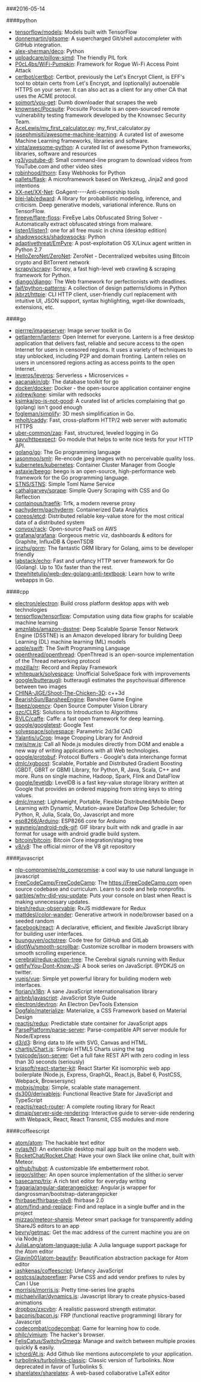 ###2016-05-14

####python
* [tensorflow/models](https://github.com/tensorflow/models): Models built with TensorFlow
* [donnemartin/gitsome](https://github.com/donnemartin/gitsome): A supercharged Git/shell autocompleter with GitHub integration.
* [alex-sherman/deco](https://github.com/alex-sherman/deco): Python
* [uploadcare/pillow-simd](https://github.com/uploadcare/pillow-simd): The friendly PIL fork
* [P0cL4bs/WiFi-Pumpkin](https://github.com/P0cL4bs/WiFi-Pumpkin): Framework for Rogue Wi-Fi Access Point Attack
* [certbot/certbot](https://github.com/certbot/certbot): Certbot, previously the Let's Encrypt Client, is EFF's tool to obtain certs from Let's Encrypt, and (optionally) autoenable HTTPS on your server. It can also act as a client for any other CA that uses the ACME protocol.
* [soimort/you-get](https://github.com/soimort/you-get): Dumb downloader that scrapes the web
* [knownsec/Pocsuite](https://github.com/knownsec/Pocsuite): Pocsuite Pocsuite is an open-sourced remote vulnerability testing framework developed by the Knownsec Security Team.
* [AceLewis/my_first_calculator.py](https://github.com/AceLewis/my_first_calculator.py): my_first_calculator.py
* [josephmisiti/awesome-machine-learning](https://github.com/josephmisiti/awesome-machine-learning): A curated list of awesome Machine Learning frameworks, libraries and software.
* [vinta/awesome-python](https://github.com/vinta/awesome-python): A curated list of awesome Python frameworks, libraries, software and resources
* [rg3/youtube-dl](https://github.com/rg3/youtube-dl): Small command-line program to download videos from YouTube.com and other video sites
* [robinhood/thorn](https://github.com/robinhood/thorn): Easy Webhooks for Python
* [pallets/flask](https://github.com/pallets/flask): A microframework based on Werkzeug, Jinja2 and good intentions
* [XX-net/XX-Net](https://github.com/XX-net/XX-Net): GoAgent----Anti-censorship tools
* [blei-lab/edward](https://github.com/blei-lab/edward): A library for probabilistic modeling, inference, and criticism. Deep generative models, variational inference. Runs on TensorFlow.
* [fireeye/flare-floss](https://github.com/fireeye/flare-floss): FireEye Labs Obfuscated String Solver - Automatically extract obfuscated strings from malware.
* [listen1/listen1](https://github.com/listen1/listen1): one for all free music in china (desktop edition)
* [shadowsocks/shadowsocks](https://github.com/shadowsocks/shadowsocks): Python
* [adaptivethreat/EmPyre](https://github.com/adaptivethreat/EmPyre): A post-exploitation OS X/Linux agent written in Python 2.7
* [HelloZeroNet/ZeroNet](https://github.com/HelloZeroNet/ZeroNet): ZeroNet - Decentralized websites using Bitcoin crypto and BitTorrent network
* [scrapy/scrapy](https://github.com/scrapy/scrapy): Scrapy, a fast high-level web crawling & scraping framework for Python.
* [django/django](https://github.com/django/django): The Web framework for perfectionists with deadlines.
* [faif/python-patterns](https://github.com/faif/python-patterns): A collection of design patterns/idioms in Python
* [jkbrzt/httpie](https://github.com/jkbrzt/httpie): CLI HTTP client, user-friendly curl replacement with intuitive UI, JSON support, syntax highlighting, wget-like downloads, extensions, etc.

####go
* [pierrre/imageserver](https://github.com/pierrre/imageserver): Image server toolkit in Go
* [getlantern/lantern](https://github.com/getlantern/lantern): Open Internet for everyone. Lantern is a free desktop application that delivers fast, reliable and secure access to the open Internet for users in censored regions. It uses a variety of techniques to stay unblocked, including P2P and domain fronting. Lantern relies on users in uncensored regions acting as access points to the open Internet.
* [leveros/leveros](https://github.com/leveros/leveros): Serverless + Microservices = 
* [aacanakin/qb](https://github.com/aacanakin/qb): The database toolkit for go
* [docker/docker](https://github.com/docker/docker): Docker - the open-source application container engine
* [xjdrew/kone](https://github.com/xjdrew/kone): similar with redsocks
* [ksimka/go-is-not-good](https://github.com/ksimka/go-is-not-good): A curated list of articles complaining that go (golang) isn't good enough
* [fogleman/simplify](https://github.com/fogleman/simplify): 3D mesh simplification in Go.
* [mholt/caddy](https://github.com/mholt/caddy): Fast, cross-platform HTTP/2 web server with automatic HTTPS
* [uber-common/zap](https://github.com/uber-common/zap): Fast, structured, leveled logging in Go
* [gavv/httpexpect](https://github.com/gavv/httpexpect): Go module that helps to write nice tests for your HTTP API.
* [golang/go](https://github.com/golang/go): The Go programming language
* [jasonmoo/smlr](https://github.com/jasonmoo/smlr): Re-encode jpeg images with no perceivable quality loss.
* [kubernetes/kubernetes](https://github.com/kubernetes/kubernetes): Container Cluster Manager from Google
* [astaxie/beego](https://github.com/astaxie/beego): beego is an open-source, high-performance web framework for the Go programming language.
* [STNS/STNS](https://github.com/STNS/STNS): Simple Toml Name Service
* [cathalgarvey/sqrape](https://github.com/cathalgarvey/sqrape): Simple Query Scraping with CSS and Go Reflection
* [containous/traefik](https://github.com/containous/traefik): Trfk, a modern reverse proxy
* [pachyderm/pachyderm](https://github.com/pachyderm/pachyderm): Containerized Data Analytics
* [coreos/etcd](https://github.com/coreos/etcd): Distributed reliable key-value store for the most critical data of a distributed system
* [convox/rack](https://github.com/convox/rack): Open-source PaaS on AWS
* [grafana/grafana](https://github.com/grafana/grafana): Gorgeous metric viz, dashboards & editors for Graphite, InfluxDB & OpenTSDB
* [jinzhu/gorm](https://github.com/jinzhu/gorm): The fantastic ORM library for Golang, aims to be developer friendly
* [labstack/echo](https://github.com/labstack/echo): Fast and unfancy HTTP server framework for Go (Golang). Up to 10x faster than the rest.
* [thewhitetulip/web-dev-golang-anti-textbook](https://github.com/thewhitetulip/web-dev-golang-anti-textbook): Learn how to write webapps in Go.

####cpp
* [electron/electron](https://github.com/electron/electron): Build cross platform desktop apps with web technologies
* [tensorflow/tensorflow](https://github.com/tensorflow/tensorflow): Computation using data flow graphs for scalable machine learning
* [amznlabs/amazon-dsstne](https://github.com/amznlabs/amazon-dsstne): Deep Scalable Sparse Tensor Network Engine (DSSTNE) is an Amazon developed library for building Deep Learning (DL) machine learning (ML) models
* [apple/swift](https://github.com/apple/swift): The Swift Programming Language
* [openthread/openthread](https://github.com/openthread/openthread): OpenThread is an open-source implementation of the Thread networking protocol
* [mozilla/rr](https://github.com/mozilla/rr): Record and Replay Framework
* [whitequark/solvespace](https://github.com/whitequark/solvespace): Unofficial SolveSpace fork with improvements
* [google/butteraugli](https://github.com/google/butteraugli): butteraugli estimates the psychovisual difference between two images
* [CHINA-JIGE/Shoot-The-Chicken-3D](https://github.com/CHINA-JIGE/Shoot-The-Chicken-3D): c++3d
* [BearishSun/BansheeEngine](https://github.com/BearishSun/BansheeEngine): Banshee Game Engine
* [Itseez/opencv](https://github.com/Itseez/opencv): Open Source Computer Vision Library
* [gzc/CLRS](https://github.com/gzc/CLRS): Solutions to Introduction to Algorithms
* [BVLC/caffe](https://github.com/BVLC/caffe): Caffe: a fast open framework for deep learning.
* [google/googletest](https://github.com/google/googletest): Google Test
* [solvespace/solvespace](https://github.com/solvespace/solvespace): Parametric 2d/3d CAD
* [Yalantis/uCrop](https://github.com/Yalantis/uCrop): Image Cropping Library for Android
* [nwjs/nw.js](https://github.com/nwjs/nw.js): Call all Node.js modules directly from DOM and enable a new way of writing applications with all Web technologies.
* [google/protobuf](https://github.com/google/protobuf): Protocol Buffers - Google's data interchange format
* [dmlc/xgboost](https://github.com/dmlc/xgboost): Scalable, Portable and Distributed Gradient Boosting (GBDT, GBRT or GBM) Library, for Python, R, Java, Scala, C++ and more. Runs on single machine, Hadoop, Spark, Flink and DataFlow
* [google/leveldb](https://github.com/google/leveldb): LevelDB is a fast key-value storage library written at Google that provides an ordered mapping from string keys to string values.
* [dmlc/mxnet](https://github.com/dmlc/mxnet): Lightweight, Portable, Flexible Distributed/Mobile Deep Learning with Dynamic, Mutation-aware Dataflow Dep Scheduler; for Python, R, Julia, Scala, Go, Javascript and more
* [esp8266/Arduino](https://github.com/esp8266/Arduino): ESP8266 core for Arduino
* [waynejo/android-ndk-gif](https://github.com/waynejo/android-ndk-gif): GIF library built with ndk and gradle in aar format for usage with android gradle build system.
* [bitcoin/bitcoin](https://github.com/bitcoin/bitcoin): Bitcoin Core integration/staging tree
* [v8/v8](https://github.com/v8/v8): The official mirror of the V8 git repository

####javascript
* [nlp-compromise/nlp_compromise](https://github.com/nlp-compromise/nlp_compromise): a cool way to use natural language in javascript
* [FreeCodeCamp/FreeCodeCamp](https://github.com/FreeCodeCamp/FreeCodeCamp): The https://FreeCodeCamp.com open source codebase and curriculum. Learn to code and help nonprofits.
* [garbles/why-did-you-update](https://github.com/garbles/why-did-you-update): Puts your console on blast when React is making unnecessary updates.
* [blesh/redux-observable](https://github.com/blesh/redux-observable): RxJS middleware for Redux
* [mattdesl/color-wander](https://github.com/mattdesl/color-wander): Generative artwork in node/browser based on a seeded random
* [facebook/react](https://github.com/facebook/react): A declarative, efficient, and flexible JavaScript library for building user interfaces.
* [buunguyen/octotree](https://github.com/buunguyen/octotree): Code tree for GitHub and GitLab
* [idiotWu/smooth-scrollbar](https://github.com/idiotWu/smooth-scrollbar): Customize scrollbar in modern browsers with smooth scrolling experience.
* [cerebral/redux-action-tree](https://github.com/cerebral/redux-action-tree): The Cerebral signals running with Redux
* [getify/You-Dont-Know-JS](https://github.com/getify/You-Dont-Know-JS): A book series on JavaScript. @YDKJS on twitter.
* [vuejs/vue](https://github.com/vuejs/vue): Simple yet powerful library for building modern web interfaces.
* [florian/x18n](https://github.com/florian/x18n): A sane JavaScript internationalisation library
* [airbnb/javascript](https://github.com/airbnb/javascript): JavaScript Style Guide
* [electron/devtron](https://github.com/electron/devtron): An Electron DevTools Extension
* [Dogfalo/materialize](https://github.com/Dogfalo/materialize): Materialize, a CSS Framework based on Material Design
* [reactjs/redux](https://github.com/reactjs/redux): Predictable state container for JavaScript apps
* [ParsePlatform/parse-server](https://github.com/ParsePlatform/parse-server): Parse-compatible API server module for Node/Express
* [d3/d3](https://github.com/d3/d3): Bring data to life with SVG, Canvas and HTML.
* [chartjs/Chart.js](https://github.com/chartjs/Chart.js): Simple HTML5 Charts using the <canvas> tag
* [typicode/json-server](https://github.com/typicode/json-server): Get a full fake REST API with zero coding in less than 30 seconds (seriously)
* [kriasoft/react-starter-kit](https://github.com/kriasoft/react-starter-kit): React Starter Kit  isomorphic web app boilerplate (Node.js, Express, GraphQL, React.js, Babel 6, PostCSS, Webpack, Browsersync)
* [mobxjs/mobx](https://github.com/mobxjs/mobx): Simple, scalable state management.
* [ds300/derivablejs](https://github.com/ds300/derivablejs): Functional Reactive State for JavaScript and TypeScript
* [reactjs/react-router](https://github.com/reactjs/react-router): A complete routing library for React
* [dimaip/server-side-rendering](https://github.com/dimaip/server-side-rendering): Interactive guide to server-side rendering with Webpack, React, React Transmit, CSS modules and more

####coffeescript
* [atom/atom](https://github.com/atom/atom): The hackable text editor
* [nylas/N1](https://github.com/nylas/N1): An extensible desktop mail app built on the modern web.
* [RocketChat/Rocket.Chat](https://github.com/RocketChat/Rocket.Chat): Have your own Slack like online chat, built with Meteor.
* [github/hubot](https://github.com/github/hubot): A customizable life embetterment robot.
* [iiegor/slither](https://github.com/iiegor/slither): An open source implementation of the slither.io server
* [basecamp/trix](https://github.com/basecamp/trix): A rich text editor for everyday writing
* [fragaria/angular-daterangepicker](https://github.com/fragaria/angular-daterangepicker): Angular.js wrapper for dangrossman/bootstrap-daterangepicker
* [fhirbase/fhirbase-plv8](https://github.com/fhirbase/fhirbase-plv8): fhirbase 2.0
* [atom/find-and-replace](https://github.com/atom/find-and-replace): Find and replace in a single buffer and in the project
* [mizzao/meteor-sharejs](https://github.com/mizzao/meteor-sharejs): Meteor smart package for transparently adding ShareJS editors to an app
* [bevry/getmac](https://github.com/bevry/getmac): Get the mac address of the current machine you are on via Node.js
* [JuliaLang/atom-language-julia](https://github.com/JuliaLang/atom-language-julia): A Julia language support package for the Atom editor
* [Glavin001/atom-beautify](https://github.com/Glavin001/atom-beautify): Beautification abstraction package for Atom editor
* [jashkenas/coffeescript](https://github.com/jashkenas/coffeescript): Unfancy JavaScript
* [postcss/autoprefixer](https://github.com/postcss/autoprefixer): Parse CSS and add vendor prefixes to rules by Can I Use
* [morrisjs/morris.js](https://github.com/morrisjs/morris.js): Pretty time-series line graphs
* [michaelvillar/dynamics.js](https://github.com/michaelvillar/dynamics.js): Javascript library to create physics-based animations
* [dropbox/zxcvbn](https://github.com/dropbox/zxcvbn): A realistic password strength estimator.
* [baconjs/bacon.js](https://github.com/baconjs/bacon.js): FRP (functional reactive programming) library for Javascript
* [codecombat/codecombat](https://github.com/codecombat/codecombat): Game for learning how to code.
* [philc/vimium](https://github.com/philc/vimium): The hacker's browser.
* [FelisCatus/SwitchyOmega](https://github.com/FelisCatus/SwitchyOmega): Manage and switch between multiple proxies quickly & easily.
* [ichord/At.js](https://github.com/ichord/At.js): Add Github like mentions autocomplete to your application.
* [turbolinks/turbolinks-classic](https://github.com/turbolinks/turbolinks-classic): Classic version of Turbolinks. Now deprecated in favor of Turbolinks 5.
* [sharelatex/sharelatex](https://github.com/sharelatex/sharelatex): A web-based collaborative LaTeX editor
